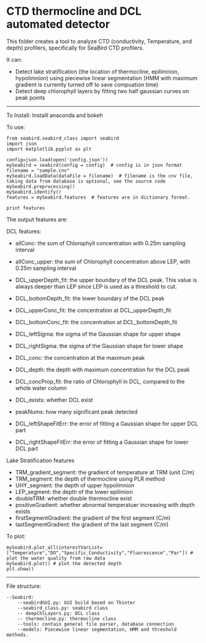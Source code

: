 # CTD thermocline and DCL automated detector

This folder creates a tool to analyze CTD (conductivity, Temperature, and depth) profilers, specifically for SeaBird CTD profilers.

It can:
* Detect lake stratification (the location of thermocline, epilimnion, hypolimnion) using piecewise linear segmentation (HMM with maximum gradient is currently turned off to save compuation time)
* Detect deep chlorophyll layers by fitting two half gaussian curves on peak points

---
To Install:
Installl anaconda and bokeh


To use:
	
	from seabird.seabird_class import seabird
	import json
	import matplotlib.pyplot as plt
	
	config=json.load(open('config.json'))
	mySeabird = seabird(config = config)  # config is in json format
	filename = "sample.cnv"
	mySeabird.loadData(dataFile = filename)  # filename is the cnv file, taking data from database is optional, see the source code
	mySeabird.preprocessing()
	mySeabird.identify()
	features = mySeabird.features  # features are in dictionary format.

	print features
	

The output features are:

DCL features:
* allConc: the sum of Chlorophyll concentration with 0.25m sampling interval
* allConc_upper: the sum of Chlorophyll concentration above LEP, with 0.25m sampling interval
* DCL_upperDepth_fit: the upper boundary of the DCL peak. This value is always deeper than LEP since LEP is used as a threshold to cut. 
* DCL_bottomDepth_fit: the lower boundary of the DCL peak
* DCL_upperConc_fit: the concentration at DCL_upperDepth_fit
* DCL_bottomConc_fit: the concentration at DCL_bottomDepth_fit
* DCL_leftSigma: the sigma of the Gaussian shape for upper shape
* DCL_rightSigma: the sigma of the Gaussian shape for lower shape
* DCL_conc: the concentration at the maximum peak
* DCL_depth: the depth with maximum concentration for the DCL peak
* DCL_concProp_fit: the ratio of Chlorophyll in DCL, compared to the whole water column
* DCL_exists: whether DCL exist
* peakNums: how many significant peak detected

* DCL_leftShapeFitErr: the error of fitting a Gaussian shape for upper DCL part
* DCL_rightShapeFitErr: the error of fitting a Gaussian shape for lower DCL part

Lake Stratification features
* TRM_gradient_segment: the gradient of temperature at TRM (unit C/m)
* TRM_segment: the depth of thermocline using PLR method
* UHY_segment: the depth of upper hypolimnion
* LEP_segment: the depth of the lower epilimion
* doubleTRM: whether double thermocline exist
* positiveGradient: whether abnormal temperatuer increasing with depth exists
* firstSegmentGradient: the gradient of the first segment (C/m)
* lastSegmentGradient: the gradient of the last segment (C/m)


To plot:

	mySeabird.plot_all(interestVarList=["Temperature","DO","Specific_Conductivity","Fluorescence","Par"]) # plot the water quality from raw data
	mySeabird.plot() # plot the detected depth
	plt.show()

---
File structure:

 	
	--Seabird:
		--seabirdGUI.py: GUI build based on Tkinter
		--seabird_class.py: seabird class
		-- deepChlLayers.py: DCL class
		-- thermocline.py: thermocline class
		--tools: contain general file parser, database connection
		--models: Piecewise linear segmentation, HMM and threshold methods. 


